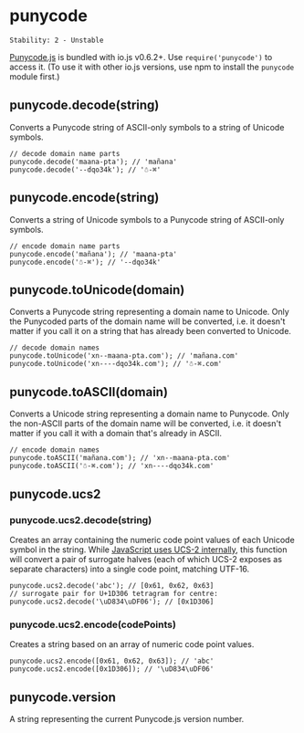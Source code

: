 # punycode

    Stability: 2 - Unstable

[Punycode.js](http://mths.be/punycode) is bundled with io.js v0.6.2+. Use
`require('punycode')` to access it. (To use it with other io.js versions,
use npm to install the `punycode` module first.)

## punycode.decode(string)

Converts a Punycode string of ASCII-only symbols to a string of Unicode symbols.

    // decode domain name parts
    punycode.decode('maana-pta'); // 'mañana'
    punycode.decode('--dqo34k'); // '☃-⌘'

## punycode.encode(string)

Converts a string of Unicode symbols to a Punycode string of ASCII-only symbols.

    // encode domain name parts
    punycode.encode('mañana'); // 'maana-pta'
    punycode.encode('☃-⌘'); // '--dqo34k'

## punycode.toUnicode(domain)

Converts a Punycode string representing a domain name to Unicode. Only the
Punycoded parts of the domain name will be converted, i.e. it doesn't matter if
you call it on a string that has already been converted to Unicode.

    // decode domain names
    punycode.toUnicode('xn--maana-pta.com'); // 'mañana.com'
    punycode.toUnicode('xn----dqo34k.com'); // '☃-⌘.com'

## punycode.toASCII(domain)

Converts a Unicode string representing a domain name to Punycode. Only the
non-ASCII parts of the domain name will be converted, i.e. it doesn't matter if
you call it with a domain that's already in ASCII.

    // encode domain names
    punycode.toASCII('mañana.com'); // 'xn--maana-pta.com'
    punycode.toASCII('☃-⌘.com'); // 'xn----dqo34k.com'

## punycode.ucs2

### punycode.ucs2.decode(string)

Creates an array containing the numeric code point values of each Unicode
symbol in the string. While [JavaScript uses UCS-2
internally](http://mathiasbynens.be/notes/javascript-encoding), this function
will convert a pair of surrogate halves (each of which UCS-2 exposes as
separate characters) into a single code point, matching UTF-16.

    punycode.ucs2.decode('abc'); // [0x61, 0x62, 0x63]
    // surrogate pair for U+1D306 tetragram for centre:
    punycode.ucs2.decode('\uD834\uDF06'); // [0x1D306]

### punycode.ucs2.encode(codePoints)

Creates a string based on an array of numeric code point values.

    punycode.ucs2.encode([0x61, 0x62, 0x63]); // 'abc'
    punycode.ucs2.encode([0x1D306]); // '\uD834\uDF06'

## punycode.version

A string representing the current Punycode.js version number.
